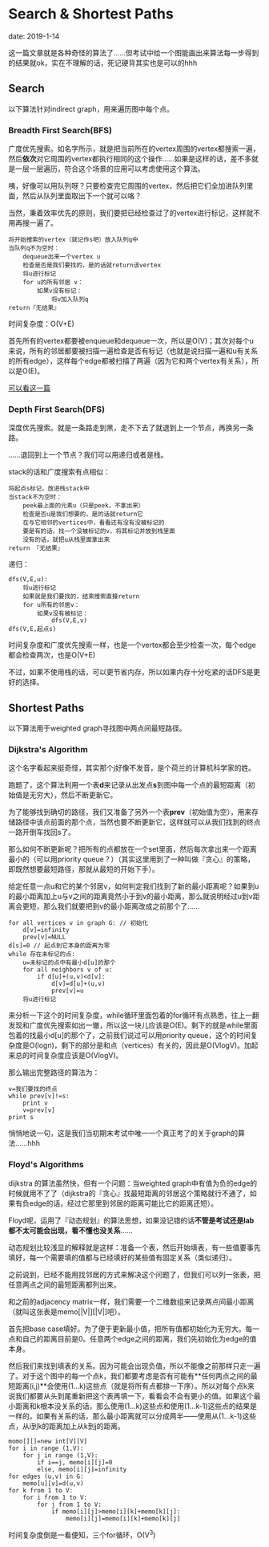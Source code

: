 # Search & Shortest Paths

date: 2019-1-14

这一篇文章就是各种奇怪的算法了……但考试中给一个图能画出来算法每一步得到的结果就ok，实在不理解的话，死记硬背其实也是可以的hhh

## Search
以下算法针对indirect graph，用来遍历图中每个点。

### Breadth First Search(BFS)
广度优先搜索。如名字所示，就是把当前所在的vertex周围的vertex都搜索一遍，然后**依次**对它周围的vertex都执行相同的这个操作……如果是这样的话，差不多就是一层一层遍历，符合这个场景的应用可以考虑使用这个算法。

咦，好像可以用队列呀？只要检查完它周围的vertex，然后把它们全加进队列里面，然后从队列里面取出下一个就可以咯？

当然，秉着效率优先的原则，我们要把已经检查过了的vertex进行标记，这样就不用再搜一遍了。

    将开始搜索的vertex（就记作s吧）放入队列q中
    当队列q不为空时：
        dequeue出来一个vertex u
        检查是否是我们要找的，是的话就return该vertex
        将u进行标记
        for u的所有邻居 v：
    	    如果v没有标记：
    		    将v加入队列q
    return『无结果』

时间复杂度：O(V+E)

首先所有的vertex都要被enqueue和dequeue一次，所以是O(V)；其次对每个u来说，所有的邻居都要被扫描一遍检查是否有标记（也就是说扫描一遍和u有关系的所有edge），这样每个edge都被扫描了两遍（因为它和两个vertex有关系），所以是O(E)。

[可以看这一篇](https://blog.csdn.net/raphealguo/article/details/7523411)

### Depth First Search(DFS)
深度优先搜索。就是一条路走到黑，走不下去了就退到上一个节点，再换另一条路。

……退回到上一个节点？我们可以用递归或者是栈。

stack的话和广度搜索有点相似：

    将起点s标记，放进栈stack中
    当stack不为空时：
        peek最上面的元素u（只是peek，不拿出来）
        检查是否u是我们想要的，是的话就return它
        在与它相邻的vertices中，看看还有没有没被标记的
        要是有的话，找一个没被标记的v，将其标记并放到栈里面
        没有的话，就把u从栈里面拿出来
    return 『无结果』

递归：

    dfs(V,E,u):
        将u进行标记
        如果就是我们要找的，结束搜索直接return
        for u所有的邻居v：
    	    如果v没有被标记：
    		    dfs(V,E,v)
    dfs(V,E,起点s)

时间复杂度和广度优先搜索一样，也是一个vertex都会至少检查一次，每个edge都会检查两次，也是O(V+E)

不过，如果不使用栈的话，可以更节省内存，所以如果内存十分吃紧的话DFS是更好的选择。

## Shortest Paths
以下算法用于weighted graph寻找图中两点间最短路径。

### Dijkstra's Algorithm
这个名字看起来挺奇怪，其实那个j好像不发音，是个荷兰的计算机科学家的姓。

跑题了，这个算法利用一个表**d**来记录从出发点**s**到图中每一个点的最短距离（初始值是无穷大），然后不断更新它。

为了能够找到确切的路径，我们又准备了另外一个表**prev**（初始值为空），用来存储路径中该点前面的那个点，当然也要不断更新它，这样就可以从我们找到的终点一路开倒车找回s了。

那么如何不断更新呢？把所有的点都放在一个set里面，然后每次拿出来一个距离最小的（可以用priority queue？）（其实这里用到了一种叫做『贪心』的策略，即既然想要最短路径，那就从最短的开始下手）。

给定任意一点u和它的某个邻居v，如何判定我们找到了新的最小距离呢？如果到u的最小距离加上u与v之间的距离竟然小于到v的最小距离，那么就说明经过u到v距离会更短，那么我们就要把到v的最小距离改成之前那个了……

    for all vertices v in graph G: // 初始化
        d[v]=infinity
        prev[v]=NULL
    d[s]=0 // 起点到它本身的距离为零
    while 存在未标记的点:
    	u=未标记的点中有最小d[u]的那个
    	for all neighbors v of u:
    		if d[u]+(u,v)<d[v]:
    			d[v]=d[u]+(u,v)
    			prev[v]=u
    	将u进行标记

来分析一下这个的时间复杂度，while循环里面包着的for循环有点熟悉，往上一翻发现和广度优先搜索如出一辙，所以这一块儿应该是O(E)。剩下的就是while里面包着的找最小d[u]的那个了，之前我们说过可以用priority queue，这个的时间复杂度是O(logn)，剩下的部分是和点（vertices）有关的，因此是O(VlogV)。加起来总的时间复杂度应该是O(VlogV)。

那么输出完整路径的算法为：

	v=我们要找的终点
	while prev[v]!=s:
	    print v
	    v=prev[v]
	print s

悄悄地说一句，这是我们当初期末考试中唯一一个真正考了的关于graph的算法……hhh

### Floyd's Algorithms
dijkstra 的算法虽然快，但有一个问题：当weighted graph中有值为负的edge的时候就用不了了（dijkstra的『贪心』找最短距离的邻居这个策略就行不通了，如果有负edge的话，经过它那里到邻居的距离可能比它的距离还短）。

Floyd呢，运用了『动态规划』的算法思想，如果没记错的话**不管是考试还是lab都不太可能会出现，看不懂也没关系**……

动态规划比较浅显的解释就是这样：准备一个表，然后开始填表，有一些值要事先填好，每一个需要填的值都与已经填好的某些值有固定关系（类似递归）。

之前说到，已经不能用找邻居的方式来解决这个问题了，但我们可以列一张表，把任意两点之间的最短距离都列出来。

和之前的adjacency matrix一样，我们需要一个二维数组来记录两点间最小距离（就叫这张表是memo\[|V|\]\[|V|\]吧）。

首先把base case填好。为了便于更新最小值，把所有值都初始化为无穷大。每一点和自己的距离目前是0。任意两个edge之间的距离，我们先初始化为edge的值本身。

然后我们来找到填表的关系。因为可能会出现负值，所以不能像之前那样只走一遍了。对于这个图中的每一个点k，我们都要考虑是否有可能有**任何两点之间的最短距离(i,j)**会使用(1...k)这些点（就是将所有点都排一下序）。所以对每个点k来说我们都要从头到尾重新把这个表再填一下，看看会不会有更小的值。如果这个最小距离和k根本没关系的话，那么使用(1...k)这些点和使用(1...k-1)这些点的结果是一样的。如果有关系的话，那么最小距离就可以分成两半——使用从(1...k-1)这些点，从i到k的距离加上从k到j的距离。

    momo[][]=new int[V][V]
    for i in range (1,V):
        for j in range (1,V):
    	    if i==j, memo[i][j]=0
    	    else, memo[i][j]=infinity
    for edges (u,v) in G:
    	memo[u][v]=d(u,v)
    for k from 1 to V:
    	for i from 1 to V:
    		for j from 1 to V:
    			if memo[i][j]>memo[i][k]+memo[k][j]:
    				memo[i][j]=memo[i][k]+memo[k][j]

时间复杂度倒是一看便知，三个for循环，O(V<sup>3</sup>)
